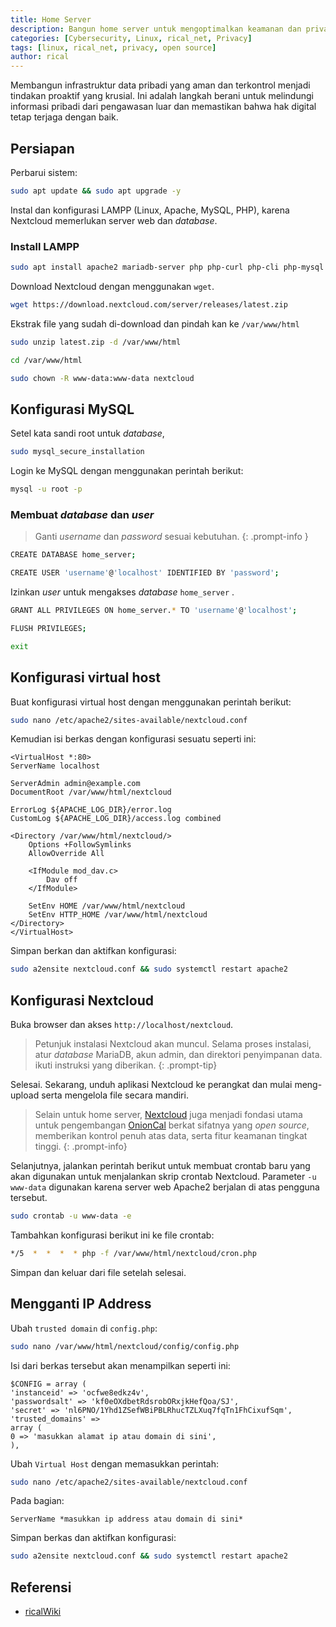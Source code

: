 ```yaml
---
title: Home Server
description: Bangun home server untuk mengoptimalkan keamanan dan privasi data pribadi. Dengan cara ini, kita dapat mengendalikan sepenuhnya penyimpanan dan akses informasi tanpa harus bergantung pada layanan cloud pihak ketiga yang dapat menjadi titik lemah.
categories: [Cybersecurity, Linux, rical_net, Privacy]
tags: [linux, rical_net, privacy, open source]
author: rical
---
```


Membangun infrastruktur data pribadi yang aman dan terkontrol menjadi tindakan proaktif yang krusial. Ini adalah langkah berani untuk melindungi informasi pribadi dari pengawasan luar dan memastikan bahwa hak digital tetap terjaga dengan baik.

## Persiapan

Perbarui sistem:
```bash
sudo apt update && sudo apt upgrade -y
```

Instal dan konfigurasi LAMPP (Linux, Apache, MySQL, PHP), karena Nextcloud memerlukan server web dan *database*.
### Install LAMPP

```bash
sudo apt install apache2 mariadb-server php php-curl php-cli php-mysql php-gd php-common php-xml php-json php-intl php-pear php-imagick php-dev php-common php-mbstring php-zip php-soap php-bz2 php-bcmath php-gmp php-apcu libmagickcore-dev php-redis php-memcached
``` 
Download Nextcloud dengan menggunakan `wget`.
```bash
wget https://download.nextcloud.com/server/releases/latest.zip
```

Ekstrak file yang sudah di-download dan pindah kan ke `/var/www/html`

```bash
sudo unzip latest.zip -d /var/www/html
```

```bash
cd /var/www/html
```

```bash
sudo chown -R www-data:www-data nextcloud
```

## Konfigurasi MySQL
Setel kata sandi root untuk *database*,

```bash
sudo mysql_secure_installation
```

Login ke MySQL dengan menggunakan perintah berikut:
```bash
mysql -u root -p
```

### Membuat *database* dan *user*
> Ganti *username* dan *password* sesuai kebutuhan.
{: .prompt-info } 

```bash
CREATE DATABASE home_server;
```
```bash
CREATE USER 'username'@'localhost' IDENTIFIED BY 'password';
```

Izinkan *user* untuk mengakses *database* `home_server` .
```bash
GRANT ALL PRIVILEGES ON home_server.* TO 'username'@'localhost';
```

```bash
FLUSH PRIVILEGES;
```

```bash
exit
```

## Konfigurasi virtual host
Buat konfigurasi virtual host dengan menggunakan perintah berikut:

```bash
sudo nano /etc/apache2/sites-available/nextcloud.conf
```

Kemudian isi berkas dengan konfigurasi sesuatu seperti ini:

```
<VirtualHost *:80>
ServerName localhost

ServerAdmin admin@example.com
DocumentRoot /var/www/html/nextcloud

ErrorLog ${APACHE_LOG_DIR}/error.log
CustomLog ${APACHE_LOG_DIR}/access.log combined

<Directory /var/www/html/nextcloud/>
    Options +FollowSymlinks
    AllowOverride All

    <IfModule mod_dav.c>
        Dav off
    </IfModule>

    SetEnv HOME /var/www/html/nextcloud
    SetEnv HTTP_HOME /var/www/html/nextcloud
</Directory>
</VirtualHost>
```

Simpan berkan dan aktifkan konfigurasi:
```bash
sudo a2ensite nextcloud.conf && sudo systemctl restart apache2
```

## Konfigurasi Nextcloud
Buka browser dan akses `http://localhost/nextcloud`.

> Petunjuk instalasi Nextcloud akan muncul. Selama proses instalasi, atur *database* MariaDB, akun admin, dan direktori penyimpanan data. ikuti instruksi yang diberikan.
{: .prompt-tip}

Selesai. Sekarang, unduh aplikasi Nextcloud ke perangkat dan mulai meng-upload serta mengelola file secara mandiri.

> Selain untuk home server, [Nextcloud](https://nextcloud.com) juga menjadi fondasi utama untuk pengembangan [OnionCal](https://risnandapascal.github.io/onioncal.html) berkat sifatnya yang *open source*, memberikan kontrol penuh atas data, serta fitur keamanan tingkat tinggi.
{: .prompt-info}

Selanjutnya, jalankan perintah berikut untuk membuat crontab baru yang akan digunakan untuk menjalankan skrip crontab Nextcloud. Parameter `-u www-data` digunakan karena server web Apache2 berjalan di atas pengguna tersebut.
```bash
sudo crontab -u www-data -e
```
Tambahkan konfigurasi berikut ini ke file crontab:
```bash
*/5  *  *  *  * php -f /var/www/html/nextcloud/cron.php
```
Simpan dan keluar dari file setelah selesai.

## Mengganti IP Address
Ubah `trusted domain` di `config.php`:
```bash
sudo nano /var/www/html/nextcloud/config/config.php
```
Isi dari berkas tersebut akan menampilkan seperti ini:
```
$CONFIG = array (
'instanceid' => 'ocfwe8edkz4v',
'passwordsalt' => 'kf0eOXdbetRdsrobORxjkHefQoa/SJ',
'secret' => 'nl6PNO/1Yhd1ZSefWBiPBLRhucTZLXuq7fqTn1FhCixufSqm',
'trusted_domains' =>
array (
0 => 'masukkan alamat ip atau domain di sini',
),
```

Ubah `Virtual Host` dengan memasukkan perintah:
```bash
sudo nano /etc/apache2/sites-available/nextcloud.conf
```

Pada bagian: 
```
ServerName *masukkan ip address atau domain di sini*
```

Simpan berkas dan aktifkan konfigurasi:
```bash
sudo a2ensite nextcloud.conf && sudo systemctl restart apache2
```

## Referensi
- [ricalWiki](s://risnandapascal.github.io/ricalwiki.html)
